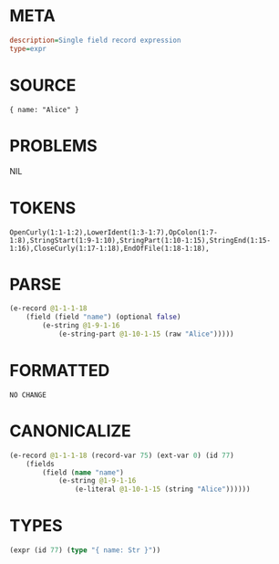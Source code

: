 # META
~~~ini
description=Single field record expression
type=expr
~~~
# SOURCE
~~~roc
{ name: "Alice" }
~~~
# PROBLEMS
NIL
# TOKENS
~~~zig
OpenCurly(1:1-1:2),LowerIdent(1:3-1:7),OpColon(1:7-1:8),StringStart(1:9-1:10),StringPart(1:10-1:15),StringEnd(1:15-1:16),CloseCurly(1:17-1:18),EndOfFile(1:18-1:18),
~~~
# PARSE
~~~clojure
(e-record @1-1-1-18
	(field (field "name") (optional false)
		(e-string @1-9-1-16
			(e-string-part @1-10-1-15 (raw "Alice")))))
~~~
# FORMATTED
~~~roc
NO CHANGE
~~~
# CANONICALIZE
~~~clojure
(e-record @1-1-1-18 (record-var 75) (ext-var 0) (id 77)
	(fields
		(field (name "name")
			(e-string @1-9-1-16
				(e-literal @1-10-1-15 (string "Alice"))))))
~~~
# TYPES
~~~clojure
(expr (id 77) (type "{ name: Str }"))
~~~